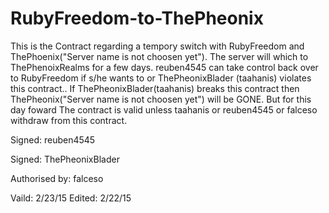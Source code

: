 # RubyFreedom-to-ThePheonix
This is the Contract regarding a tempory switch with RubyFreedom and ThePhoenix("Server  name is not choosen yet").
The server will which to ThePhenoixRealms for a few days.
reuben4545 can take control back over to RubyFreedom if s/he wants to or ThePheonixBlader (taahanis) violates this contract..
If ThePheonixBlader(taahanis) breaks this contract then ThePheonix("Server name is not choosen yet") will be GONE. But for this day foward The contract is valid unless taahanis or reuben4545 or falceso withdraw from this contract.

Signed:
reuben4545




Signed:
ThePheonixBlader



Authorised by:
falceso


Vaild: 2/23/15
Edited: 2/22/15

